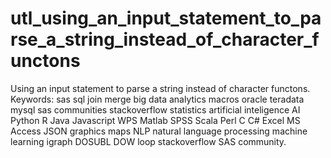 # utl_using_an_input_statement_to_parse_a_string_instead_of_character_functons
Using an input statement to parse a string instead of character functons. Keywords: sas sql join merge big data analytics macros oracle teradata mysql sas communities stackoverflow statistics artificial inteligence AI Python R Java Javascript WPS Matlab SPSS Scala Perl C C# Excel MS Access JSON graphics maps NLP natural language processing machine learning igraph DOSUBL DOW loop stackoverflow SAS community.

